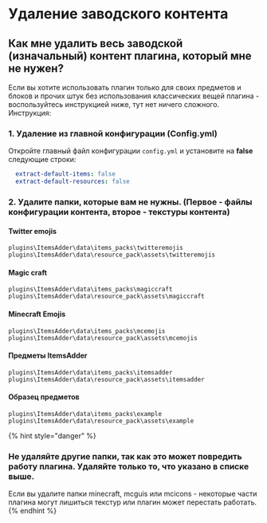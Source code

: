 # Удаление заводского контента

## Как мне удалить весь заводской (изначальный) контент плагина, который мне не нужен?

Если вы хотите использовать плагин только для своих предметов и блоков и прочих штук без использования классических вещей плагина - воспользуйтесь инструкцией ниже, тут нет ничего сложного.\
Инструкция:

### 1. Удаление из главной конфигурации (Config.yml)

Откройте главный файл конфигурации `config.yml` и установите на **false** следующие строки:

```yaml
  extract-default-items: false
  extract-default-resources: false
```

### 2. Удалите папки, которые вам не нужны. (Первое - файлы конфигурации контента, второе - текстуры контента)

#### Twitter emojis

`plugins\ItemsAdder\data\items_packs\twitteremojis`\
`plugins\ItemsAdder\data\resource_pack\assets\twitteremojis`

#### Magic craft

`plugins\ItemsAdder\data\items_packs\magiccraft`\
`plugins\ItemsAdder\data\resource_pack\assets\magiccraft`

#### Minecraft Emojis

`plugins\ItemsAdder\data\items_packs\mcemojis`\
`plugins\ItemsAdder\data\resource_pack\assets\mcemojis`

#### Предметы ItemsAdder

`plugins\ItemsAdder\data\items_packs\itemsadder`\
`plugins\ItemsAdder\data\resource_pack\assets\itemsadder`

#### Образец предметов

`plugins\ItemsAdder\data\items_packs\example`\
`plugins\ItemsAdder\data\resource_pack\assets\example`

{% hint style="danger" %}
### Не удаляйте другие папки, так как это может повредить работу плагина. Удаляйте только то, что указано в списке выше.

Если вы удалите папки minecraft, mcguis или mcicons - некоторые части плагина могут лишиться текстур или плагин может перестать работать.
{% endhint %}
